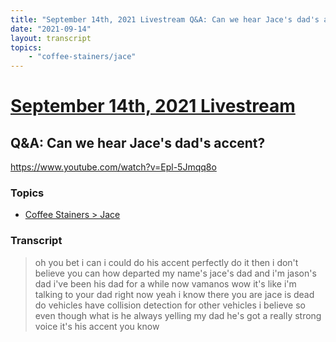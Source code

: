 ```yaml
---
title: "September 14th, 2021 Livestream Q&A: Can we hear Jace's dad's accent?"
date: "2021-09-14"
layout: transcript
topics:
    - "coffee-stainers/jace"
---
```

# [September 14th, 2021 Livestream](../2021-09-14.md)
## Q&A: Can we hear Jace's dad's accent?
https://www.youtube.com/watch?v=Epl-5Jmqq8o

### Topics
* [Coffee Stainers > Jace](../topics/coffee-stainers/jace.md)

### Transcript

> oh you bet i can i could do his accent perfectly do it then i don't believe you can how departed my name's jace's dad and i'm jason's dad i've been his dad for a while now vamanos wow it's like i'm talking to your dad right now yeah i know there you are jace is dead do vehicles have collision detection for other vehicles i believe so even though what is he always yelling my dad he's got a really strong voice it's his accent you know
